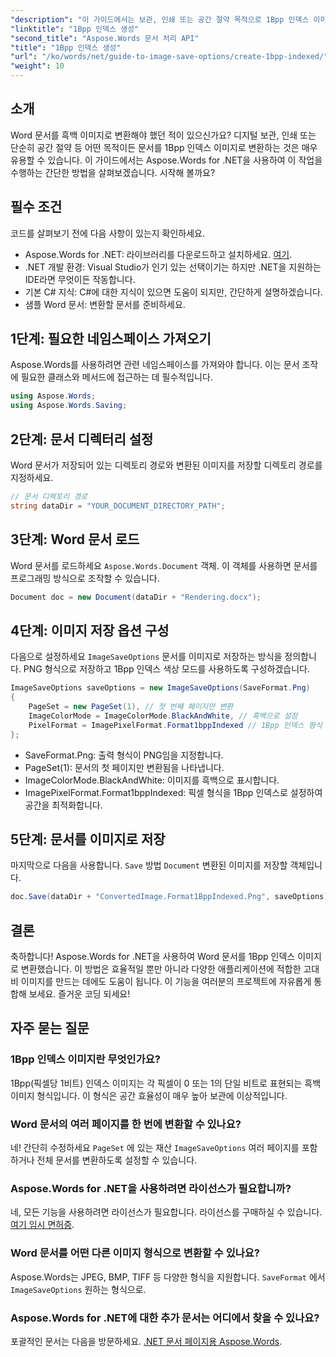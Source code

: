 ```yaml
---
"description": "이 가이드에서는 보관, 인쇄 또는 공간 절약 목적으로 1Bpp 인덱스 이미지를 효율적으로 만드는 데 도움이 되는 단계별 지침과 샘플 코드를 제공합니다."
"linktitle": "1Bpp 인덱스 생성"
"second_title": "Aspose.Words 문서 처리 API"
"title": "1Bpp 인덱스 생성"
"url": "/ko/words/net/guide-to-image-save-options/create-1bpp-indexed/"
"weight": 10
---
```


## 소개

Word 문서를 흑백 이미지로 변환해야 했던 적이 있으신가요? 디지털 보관, 인쇄 또는 단순히 공간 절약 등 어떤 목적이든 문서를 1Bpp 인덱스 이미지로 변환하는 것은 매우 유용할 수 있습니다. 이 가이드에서는 Aspose.Words for .NET을 사용하여 이 작업을 수행하는 간단한 방법을 살펴보겠습니다. 시작해 볼까요?

## 필수 조건

코드를 살펴보기 전에 다음 사항이 있는지 확인하세요.

- Aspose.Words for .NET: 라이브러리를 다운로드하고 설치하세요. [여기](https://releases.aspose.com/words/net/).
- .NET 개발 환경: Visual Studio가 인기 있는 선택이기는 하지만 .NET을 지원하는 IDE라면 무엇이든 작동합니다.
- 기본 C# 지식: C#에 대한 지식이 있으면 도움이 되지만, 간단하게 설명하겠습니다.
- 샘플 Word 문서: 변환할 문서를 준비하세요.

## 1단계: 필요한 네임스페이스 가져오기

Aspose.Words를 사용하려면 관련 네임스페이스를 가져와야 합니다. 이는 문서 조작에 필요한 클래스와 메서드에 접근하는 데 필수적입니다.

```csharp
using Aspose.Words;
using Aspose.Words.Saving;
```

## 2단계: 문서 디렉터리 설정

Word 문서가 저장되어 있는 디렉토리 경로와 변환된 이미지를 저장할 디렉토리 경로를 지정하세요.

```csharp
// 문서 디렉토리 경로
string dataDir = "YOUR_DOCUMENT_DIRECTORY_PATH";
```

## 3단계: Word 문서 로드

Word 문서를 로드하세요 `Aspose.Words.Document` 객체. 이 객체를 사용하면 문서를 프로그래밍 방식으로 조작할 수 있습니다.

```csharp
Document doc = new Document(dataDir + "Rendering.docx");
```

## 4단계: 이미지 저장 옵션 구성

다음으로 설정하세요 `ImageSaveOptions` 문서를 이미지로 저장하는 방식을 정의합니다. PNG 형식으로 저장하고 1Bpp 인덱스 색상 모드를 사용하도록 구성하겠습니다.

```csharp
ImageSaveOptions saveOptions = new ImageSaveOptions(SaveFormat.Png)
{
    PageSet = new PageSet(1), // 첫 번째 페이지만 변환
    ImageColorMode = ImageColorMode.BlackAndWhite, // 흑백으로 설정
    PixelFormat = ImagePixelFormat.Format1bppIndexed // 1Bpp 인덱스 형식 사용
};
```

- SaveFormat.Png: 출력 형식이 PNG임을 지정합니다.
- PageSet(1): 문서의 첫 페이지만 변환됨을 나타냅니다.
- ImageColorMode.BlackAndWhite: 이미지를 흑백으로 표시합니다.
- ImagePixelFormat.Format1bppIndexed: 픽셀 형식을 1Bpp 인덱스로 설정하여 공간을 최적화합니다.

## 5단계: 문서를 이미지로 저장

마지막으로 다음을 사용합니다. `Save` 방법 `Document` 변환된 이미지를 저장할 객체입니다.

```csharp
doc.Save(dataDir + "ConvertedImage.Format1BppIndexed.Png", saveOptions);
```

## 결론

축하합니다! Aspose.Words for .NET을 사용하여 Word 문서를 1Bpp 인덱스 이미지로 변환했습니다. 이 방법은 효율적일 뿐만 아니라 다양한 애플리케이션에 적합한 고대비 이미지를 만드는 데에도 도움이 됩니다. 이 기능을 여러분의 프로젝트에 자유롭게 통합해 보세요. 즐거운 코딩 되세요!

## 자주 묻는 질문

### 1Bpp 인덱스 이미지란 무엇인가요?
1Bpp(픽셀당 1비트) 인덱스 이미지는 각 픽셀이 0 또는 1의 단일 비트로 표현되는 흑백 이미지 형식입니다. 이 형식은 공간 효율성이 매우 높아 보관에 이상적입니다.

### Word 문서의 여러 페이지를 한 번에 변환할 수 있나요?
네! 간단히 수정하세요 `PageSet` 에 있는 재산 `ImageSaveOptions` 여러 페이지를 포함하거나 전체 문서를 변환하도록 설정할 수 있습니다.

### Aspose.Words for .NET을 사용하려면 라이선스가 필요합니까?
네, 모든 기능을 사용하려면 라이선스가 필요합니다. 라이선스를 구매하실 수 있습니다. [여기 임시 면허증](https://purchase.aspose.com/temporary-license/).

### Word 문서를 어떤 다른 이미지 형식으로 변환할 수 있나요?
Aspose.Words는 JPEG, BMP, TIFF 등 다양한 형식을 지원합니다. `SaveFormat` 에서 `ImageSaveOptions` 원하는 형식으로.

### Aspose.Words for .NET에 대한 추가 문서는 어디에서 찾을 수 있나요?
포괄적인 문서는 다음을 방문하세요. [.NET 문서 페이지용 Aspose.Words](https://reference.aspose.com/words/net/).